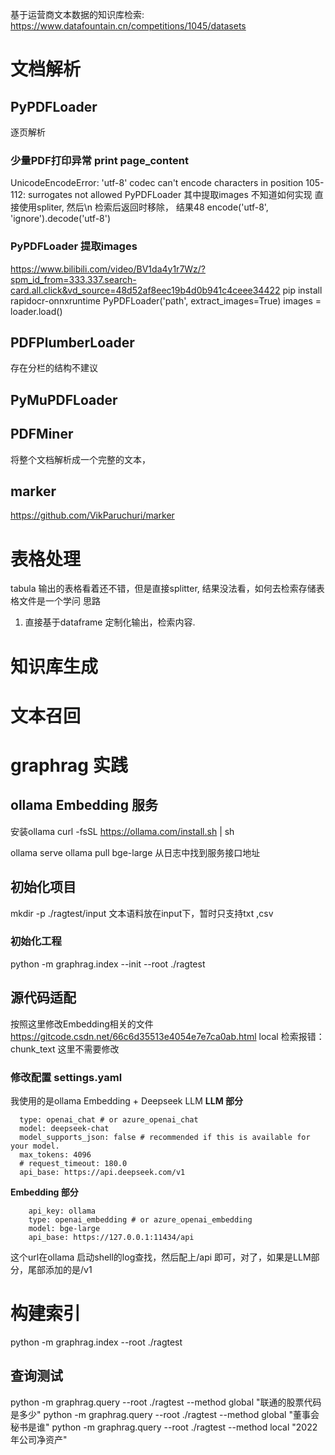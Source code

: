 基于运营商文本数据的知识库检索: https://www.datafountain.cn/competitions/1045/datasets

# 文档解析
## PyPDFLoader
逐页解析

### 少量PDF打印异常 print page_content 
UnicodeEncodeError: 'utf-8' codec can't encode characters in position 105-112: surrogates not allowed
PyPDFLoader 其中提取images 不知道如何实现
直接使用spliter, 然后\n 检索后返回时移除， 结果48
encode('utf-8', 'ignore').decode('utf-8')

### PyPDFLoader 提取images
https://www.bilibili.com/video/BV1da4y1r7Wz/?spm_id_from=333.337.search-card.all.click&vd_source=48d52af8eec19b4d0b941c4ceee34422
pip install rapidocr-onnxruntime
PyPDFLoader('path', extract_images=True)
images = loader.load()


## PDFPlumberLoader
存在分栏的结构不建议


## PyMuPDFLoader

## PDFMiner
将整个文档解析成一个完整的文本，

## marker
https://github.com/VikParuchuri/marker
# 表格处理
tabula 输出的表格看着还不错，但是直接splitter, 结果没法看，如何去检索存储表格文件是一个学问
思路
1. 直接基于dataframe 定制化输出，检索内容.

# 知识库生成

# 文本召回




# graphrag 实践
## ollama Embedding 服务 
安装ollama 
curl -fsSL https://ollama.com/install.sh | sh

ollama serve
ollama pull bge-large
从日志中找到服务接口地址

## 初始化项目
mkdir -p ./ragtest/input
文本语料放在input下，暂时只支持txt ,csv

### 初始化工程
python -m graphrag.index --init --root ./ragtest

## 源代码适配
按照这里修改Embedding相关的文件
https://gitcode.csdn.net/66c6d35513e4054e7e7ca0ab.html
local 检索报错：chunk_text 这里不需要修改


### 修改配置 settings.yaml
我使用的是ollama Embedding + Deepseek LLM
**LLM 部分**
```api_key: sk-0bexx
  type: openai_chat # or azure_openai_chat
  model: deepseek-chat
  model_supports_json: false # recommended if this is available for your model.
  max_tokens: 4096
  # request_timeout: 180.0
  api_base: https://api.deepseek.com/v1
```

**Embedding 部分**
```
    api_key: ollama
    type: openai_embedding # or azure_openai_embedding
    model: bge-large
    api_base: https://127.0.0.1:11434/api
```
这个url在ollama 启动shell的log查找，然后配上/api 即可，对了，如果是LLM部分，尾部添加的是/v1

# 构建索引
python -m graphrag.index --root ./ragtest
## 查询测试
python -m graphrag.query --root ./ragtest --method global "联通的股票代码是多少"
python -m graphrag.query --root ./ragtest --method global "董事会秘书是谁"
python -m graphrag.query --root ./ragtest --method local "2022年公司净资产"